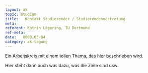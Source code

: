 ```yaml
---
layout: ak
topic: studium
title:   Kontakt Studierender / Studierendenvertretung
meta: 
referent: Katrin Lögering, TU Dortmund
ref-meta: 
date:   0000-03-04
category: ak-tagung
---
```

<p>Ein Arbeitskreis mit einem tollen Thema, das hier beschrieben wird.</p> 

<p>Hier steht dann auch was dazu, was die Ziele sind usw.</p>
